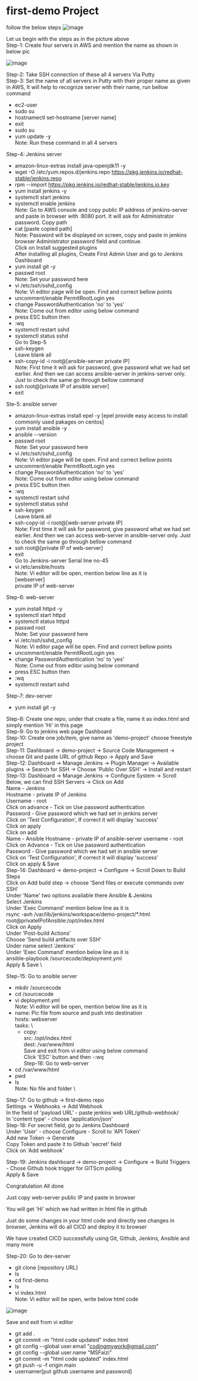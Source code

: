# first-demo Project 
follow the below steps
![image](https://user-images.githubusercontent.com/102685509/210142066-f6490af7-19c7-415d-b28c-b43c37e62896.png)

Let us begin with the steps as in the picture above \
Step-1: Create four servers in AWS and mention the name as shown in below pic

![image](https://user-images.githubusercontent.com/102685509/210143860-27d06b2f-b26d-46bd-befe-fb8572db40af.png)

Step-2: Take SSH connection of these all 4 servers Via Putty \
Step-3:  Set the name of all servers in Putty with their proper name as given in AWS, It will help to recognize server with their name, run bellow command 
- ec2-user
- sudo su
- hostnamectl set-hostname [server name]
- exit
- sudo su 
- yum update -y \
Note: Run these command in all 4 servers 

Step-4: Jenkins server
- amazon-linux-extras install java-openjdk11 -y
- wget -O /etc/yum.repos.d/jenkins.repo https://pkg.jenkins.io/redhat-stable/jenkins.repo
- rpm --import https://pkg.jenkins.io/redhat-stable/jenkins.io.key
- yum install jenkins -y 
- systemctl start jenkins
- systemctl enable jenkins \
Note: Go to AWS console and copy public IP address of jenkins-server and paste in browser with :8080 port. It will ask for Administrator password. Copy path
- cat [paste copied path] \
Note: Password will be displayed on screen, copy and paste in jenkins browser Administrator password field and continue. \
Click on Install suggested plugins \
After installing all plugins, Create First Admin User and go to Jenkins Dashboard
- yum install git -y
- passwd root \
Note: Set your password here
- vi /etc/ssh/sshd_config \
Note: Vi editor page will be open. Find and correct bellow points
- uncomment/enable PermitRootLogin yes
- change PasswordAuthentication 'no' to 'yes' \
Note: Come out from editor using below command
- press ESC button then
- :wq
- systemctl restart sshd
- systemctl status sshd \
Go to Step-5
- ssh-keygen \
Leave blank all
- ssh-copy-id -i root@[ansible-server private IP] \
Note: First time it will ask for password, give password what we had set earlier. And then we can access ansible-server in jenkins-server only. Just to check the same go through bellow command 
- ssh root@[private IP of ansible server]
- exit

Ste-5: ansible server
- amazon-linux-extras install epel -y [epel provide easy access to install commonly used pakages on centos]
- yum install ansible -y
- ansible --version
- passwd root \
Note: Set your password here
- vi /etc/ssh/sshd_config \
Note: Vi editor page will be open. Find and correct bellow points
- uncomment/enable PermitRootLogin yes
- change PasswordAuthentication 'no' to 'yes' \
Note: Come out from editor using below command
- press ESC button then
- :wq
- systemctl restart sshd
- systemctl status sshd
- ssh-keygen \
Leave blank all
- ssh-copy-id -i root@[web-server private IP] \
Note: First time it will ask for password, give password what we had set earlier. And then we can access web-server in ansible-server only. Just to check the same go through bellow command 
- ssh root@[private IP of web-server]
- exit \
Go to Jenkins-server Serial line no-45
- vi /etc/ansible/hosts \
Note: Vi editor will be open, mention below line as it is \
[webserver] \
private IP of web-server

Step-6: web-server
- yum install httpd -y
- systemctl start httpd
- systemctl status httpd
- passwd root \
Note: Set your password here
- vi /etc/ssh/sshd_config \
Note: Vi editor page will be open. Find and correct bellow points
- uncomment/enable PermitRootLogin yes
- change PasswordAuthentication 'no' to 'yes' \
Note: Come out from editor using below command
- press ESC button then
- :wq
- systemctl restart sshd

Step-7: dev-server
- yum install git -y 

Step-8: Create one repo, under that create a file,  name it as index.html and simply mention 'Hi' in this page \
Step-9: Go to jenkins web page Dashboard \
Step-10: Create one job/item, give name as 'demo-project' choose freestyle project \
Step-11: Dashboard -> demo-project -> Source Code Management -> choose Git and paste URL of github Repo -> Apply and Save \
Step-12: Dashboard -> Manage Jenkins -> Plugin Manager -> Available plugins -> Search for SSH -> Choose 'Public Over SSH' -> Install and restart \
Step-13: Dashboard -> Manage Jenkins -> Configure System -> Scroll Below, we can find SSH Servers -> Click on Add \
Name - Jenkins \
Hostname - private IP of Jenkins \
Username - root \
Click on advance - Tick on Use password authentication \
Password - Give password which we had set in jenkins server \
Click on 'Test Configuration', If correct it will display 'success' \
Click on apply \
Click on add \
Name - Ansible
Hostname - private IP of ansible-server
username - root
Click on Advance -  Tick on Use password authentication \
Password - Give password which we had set in ansible server \
Click on 'Test Configuration', If correct it will display 'success' \
Click on apply  & Save \
Step-14: Dashboard -> demo-project -> Configure -> Scroll Down to Build Steps  \
Click on Add build step -> choose 'Send files or execute commands over SSH' \
Under 'Name' two options available there Ansible & Jenkins \
Select Jenkins \
Under 'Exec Command' mention below line as it is \
rsync -avh /var/lib/jenkins/workspace/demo-project/*.html root@privateIPofAnsible:/opt/index.html \
Click on Apply \
Under 'Post-build Actions' \
Choose 'Send build artifacts over SSH' \
Under name select 'Jenkins' \
Under 'Exec Command' mention below line as it is \
ansible-playbook /sourcecode/deployment.yml \
Apply & Save \ 

Step-15: Go to ansible server 
- mkdir /sourcecode
- cd /sourcecode
- vi deployment.yml \
Note: Vi editor will be open, mention below line as it is
- name: Pic file from source and push into destination \
  hosts: webserver \
  tasks: \
    - copy: \
        src: /opt/index.html \
        dest: /var/www/html \
Save and exit from vi editor using below command \
Click 'ESC' button and then
-:wq \
Step-16: Go to web-server
- cd /var/www/html
- pwd
- ls \
Note: No file and folder \ 

Step-17: Go to github -> first-demo repo \
Settings -> Webhooks -> Add Webhook \
In the field of 'payload URL' - paste jenkins web URL/github-webhook/ \
In 'content type' - choose 'application/json' \
Step-18: For secret field, go to Jenkins Dashboard \
Under 'User' - choose Configure - Scroll to 'API Token'  \
Add new Token -> Generate \
Copy Token and paste it to Github 'secret' field  \
Click on 'Add webhook' 

Step-19: Jenkins dashboard -> demo-project -> Configure -> Build Triggers - Chose Github hook trigger for GITScm polling \
Apply & Save

Congratulation All done

Just copy web-server public IP and paste in browser

You will get 'Hi' which we had written in html file in github

Just do some changes in your html code and directly see changes in browser, Jenkins will do all CICD and deploy it to browser

We have created CICD successfully using Git, Github, Jenkins, Ansible and many more

Step-20: Go to dev-server
- git clone [repository URL]
- ls
- cd first-demo
- ls
- vi index.html \
Note: Vi editor will be open, write below html code

![image](https://user-images.githubusercontent.com/102685509/210155334-908ff521-2bfa-422d-8445-d28b16434b5c.png)

Save and exit from vi editor
- git add .
- git commit -m "html code updated" index.html
- git config --global user.email "codingmywork@gmail.com"
- git config --global user.name "MSFaizi"
- git commit -m "html code updated" index.html
- git push -u -f origin main 
- usernamer[put github username and password]









